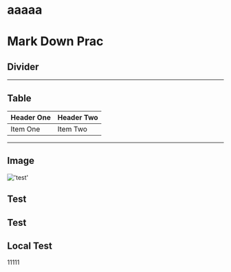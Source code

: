 # aaaaa
# Mark Down Prac
## Divider
********************************************************
## Table
| Header One     | Header Two     |
| :------------- | :------------- |
| Item One       | Item Two       |

********************************************************
## Image
!['test']("https://via.placeholder.com/150")

## Test

## Test

## Local Test
11111
